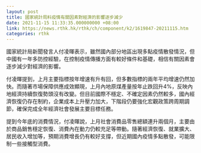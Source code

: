 ```yaml
---
layout: post
title: 國家統計局料疫情有關因素對經濟的影響逐步減少
date: 2021-11-15 11:33:35.000000000 +08:00
link: https://news.rthk.hk/rthk/ch/component/k2/1619847-20211115.htm
categories: rthk
---
```


國家統計局新聞發言人付凌暉表示，雖然國內部分地區出現多點疫情散發情況，但中國有一年多防控經驗，在控制疫情傳播方面有較好條件和基礎，相信有關因素會逐步減少對經濟的影響。

付凌暉提到，上月主要指標按年增速有升有回，但多數指標的兩年平均增速仍然加快。而隨著市場保障供應成效顯現，上月內地原煤產量按年止跌回升4%，反映內地經濟持續恢復勢頭沒有改變。但目前國際不穩定、不確定因素仍然較多，國內經濟恢復仍存在制約，企業成本上升壓力加大，下階段仍要強化宏觀政策跨周期調節，確保完成全年經濟社會發展主要目標任務。

提到今年底的消費情況，付凌暉說，上月社會消費品零售總額連升兩個月，主要由於商品銷售穩定恢復、消費內在動力仍較充足等帶動。隨著經濟恢復、就業擴大、居民收入增加等，預期消費增長仍有較好支撐，但近期國內疫情多點散發，可能限制一些接觸型消費。
